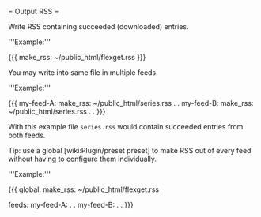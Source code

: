 = Output RSS =

Write RSS containing succeeded (downloaded) entries.

'''Example:'''

{{{
make_rss: ~/public_html/flexget.rss
}}}

You may write into same file in multiple feeds.

'''Example:'''

{{{
my-feed-A:
  make_rss: ~/public_html/series.rss
  .
  .
my-feed-B:
  make_rss: ~/public_html/series.rss
  .
  .
}}}

With this example file `series.rss` would contain succeeded
entries from both feeds.

Tip: use a global [wiki:Plugin/preset preset] to make RSS out of every feed without having to configure them individually.

'''Example:'''

{{{
global:
  make_rss: ~/public_html/flexget.rss

feeds:
  my-feed-A:
    .
    .
  my-feed-B:
    .
    .
}}}